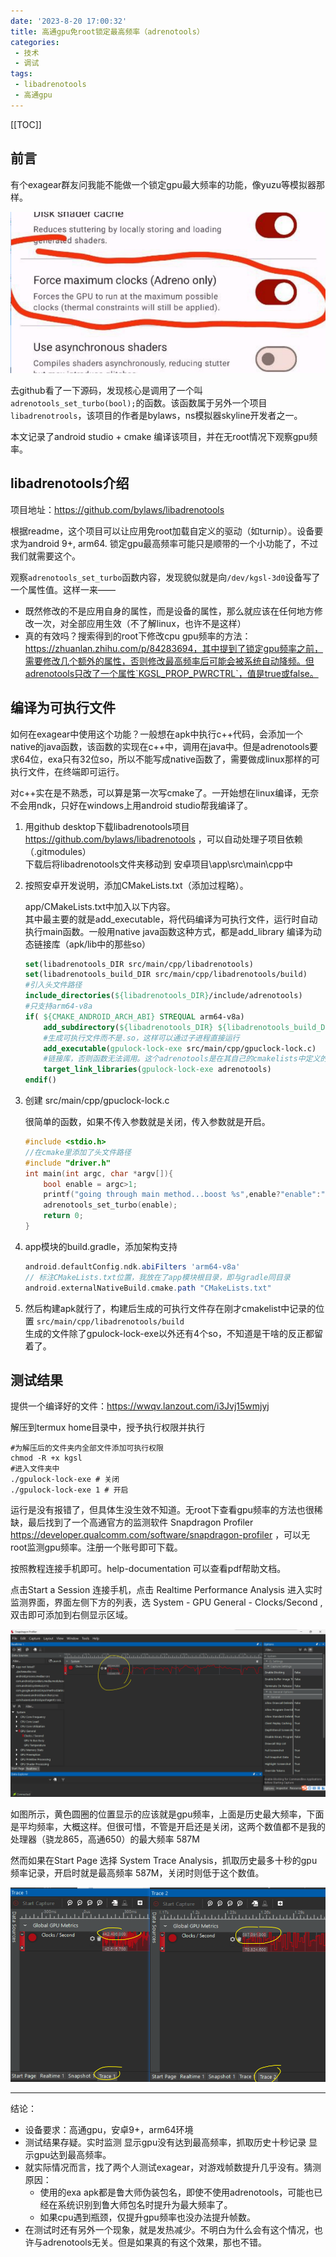 ```yaml
---
date: '2023-8-20 17:00:32'
title: 高通gpu免root锁定最高频率（adrenotools）
categories: 
 - 技术
 - 调试
tags:
 - libadrenotools
 - 高通gpu
---
```


[[TOC]]

## 前言
有个exagear群友问我能不能做一个锁定gpu最大频率的功能，像yuzu等模拟器那样。

![图1](./res/1.png)

去github看了一下源码，发现核心是调用了一个叫`adrenotools_set_turbo(bool);`的函数。该函数属于另外一个项目`libadrenotrools`，该项目的作者是bylaws，ns模拟器skyline开发者之一。

本文记录了android studio + cmake 编译该项目，并在无root情况下观察gpu频率。

## libadrenotools介绍
项目地址：https://github.com/bylaws/libadrenotools

根据readme，这个项目可以让应用免root加载自定义的驱动（如turnip）。设备要求为android 9+, arm64. 锁定gpu最高频率可能只是顺带的一个小功能了，不过我们就需要这个。

观察`adrenotools_set_turbo`函数内容，发现貌似就是向`/dev/kgsl-3d0`设备写了一个属性值。这样一来——
- 既然修改的不是应用自身的属性，而是设备的属性，那么就应该在任何地方修改一次，对全部应用生效（不了解linux，也许不是这样）
- 真的有效吗？搜索得到的root下修改cpu gpu频率的方法：https://zhuanlan.zhihu.com/p/84283694，其中提到了锁定gpu频率之前，需要修改几个额外的属性，否则修改最高频率后可能会被系统自动降频。但adrenotools只改了一个属性`KGSL_PROP_PWRCTRL`，值是true或false。

## 编译为可执行文件
如何在exagear中使用这个功能？一般想在apk中执行c++代码，会添加一个native的java函数，该函数的实现在c++中，调用在java中。但是adrenotools要求64位，exa只有32位so，所以不能写成native函数了，需要做成linux那样的可执行文件，在终端即可运行。

对c++实在是不熟悉，可以算是第一次写cmake了。一开始想在linux编译，无奈不会用ndk，只好在windows上用android studio帮我编译了。
1. 用github desktop下载libadrenotools项目 https://github.com/bylaws/libadrenotools ，可以自动处理子项目依赖（.gitmodules）\
下载后将libadrenotools文件夹移动到 安卓项目\app\src\main\cpp中
2. 按照安卓开发说明，添加CMakeLists.txt（添加过程略）。

    app/CMakeLists.txt中加入以下内容。\
    其中最主要的就是add_executable，将代码编译为可执行文件，运行时自动执行main函数。一般用native java函数这种方式，都是add_library 编译为动态链接库（apk/lib中的那些so）

    
    ```cmake
    set(libadrenotools_DIR src/main/cpp/libadrenotools)
    set(libadrenotools_build_DIR src/main/cpp/libadrenotools/build)
    #引入头文件路径
    include_directories(${libadrenotools_DIR}/include/adrenotools)
    #只支持arm64-v8a
    if( ${CMAKE_ANDROID_ARCH_ABI} STREQUAL arm64-v8a)
        add_subdirectory(${libadrenotools_DIR} ${libadrenotools_build_DIR})
        #生成可执行文件而不是.so，这样可以通过子进程直接运行
        add_executable(gpulock-lock-exe src/main/cpp/gpuclock-lock.c)
        #链接库，否则函数无法调用。这个adrenotools是在其自己的cmakelists中定义的名字
        target_link_libraries(gpulock-lock-exe adrenotools)
    endif()
    ```


3. 创建 src/main/cpp/gpuclock-lock.c

    很简单的函数，如果不传入参数就是关闭，传入参数就是开启。
    ```c
    #include <stdio.h>
    //在cmake里添加了头文件路径
    #include "driver.h"
    int main(int argc, char *argv[]){
        bool enable = argc>1;
        printf("going through main method...boost %s",enable?"enable":"disable");
        adrenotools_set_turbo(enable);
        return 0;
    }

    ```

4. app模块的build.gradle，添加架构支持
    ```gradle
    android.defaultConfig.ndk.abiFilters 'arm64-v8a'
    // 标注CMakeLists.txt位置，我放在了app模块根目录，即与gradle同目录
    android.externalNativeBuild.cmake.path "CMakeLists.txt"
    ```

5. 然后构建apk就行了，构建后生成的可执行文件存在刚才cmakelist中记录的位置 `src/main/cpp/libadrenotools/build`\
生成的文件除了gpulock-lock-exe以外还有4个so，不知道是干啥的反正都留着了。


## 测试结果
提供一个编译好的文件：https://wwqv.lanzout.com/i3Jvj15wmjyj

解压到termux home目录中，授予执行权限并执行
```shell
#为解压后的文件夹内全部文件添加可执行权限
chmod -R +x kgsl 
#进入文件夹中
./gpulock-lock-exe # 关闭
./gpulock-lock-exe 1 # 开启
```

运行是没有报错了，但具体生没生效不知道。无root下查看gpu频率的方法也很稀缺，最后找到了一个高通官方的监测软件 Snapdragon Profiler
https://developer.qualcomm.com/software/snapdragon-profiler ，可以无root监测gpu频率。注册一个账号即可下载。

按照教程连接手机即可。help-documentation 可以查看pdf帮助文档。

点击Start a Session 连接手机，点击 Realtime Performance Analysis 进入实时监测界面，界面左侧下方的列表，选 System - GPU General - Clocks/Second ,双击即可添加到右侧显示区域。

![图2](./res/2.png)

如图所示，黄色圆圈的位置显示的应该就是gpu频率，上面是历史最大频率，下面是平均频率，大概这样。但很可惜，不管是开启还是关闭，这两个数值都不是我的处理器（骁龙865，高通650）的最大频率 587M

然而如果在Start Page 选择 System Trace Analysis，抓取历史最多十秒的gpu频率记录，开启时就是最高频率 587M，关闭时则低于这个数值。

![图3](./res/3.png)

----
结论：
- 设备要求：高通gpu，安卓9+，arm64环境
- 测试结果存疑。实时监测 显示gpu没有达到最高频率，抓取历史十秒记录 显示gpu达到最高频率。
- 就实际情况而言，找了两个人测试exagear，对游戏帧数提升几乎没有。猜测原因：
    - 使用的exa apk都是鲁大师伪装包名，即使不使用adrenotools，可能也已经在系统识别到鲁大师包名时提升为最大频率了。
    - 如果cpu遇到瓶颈，仅提升gpu频率也没办法提升帧数。
- 在测试时还有另外一个现象，就是发热减少。不明白为什么会有这个情况，也许与adrenotools无关。但是如果真的有这个效果，那也不错。